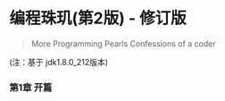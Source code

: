 # 编程珠玑(第2版) - 修订版
> More Programming Pearls Confessions of a coder

(注：基于 jdk1.8.0_212版本)

### 第1章 开篇